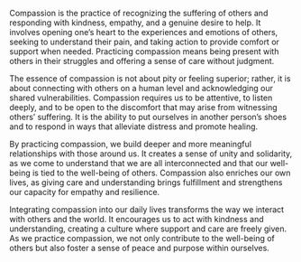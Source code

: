 Compassion is the practice of recognizing the suffering of others and responding with kindness, empathy, and a genuine desire to help. It involves opening one’s heart to the experiences and emotions of others, seeking to understand their pain, and taking action to provide comfort or support when needed. Practicing compassion means being present with others in their struggles and offering a sense of care without judgment.

The essence of compassion is not about pity or feeling superior; rather, it is about connecting with others on a human level and acknowledging our shared vulnerabilities. Compassion requires us to be attentive, to listen deeply, and to be open to the discomfort that may arise from witnessing others’ suffering. It is the ability to put ourselves in another person’s shoes and to respond in ways that alleviate distress and promote healing.

By practicing compassion, we build deeper and more meaningful relationships with those around us. It creates a sense of unity and solidarity, as we come to understand that we are all interconnected and that our well-being is tied to the well-being of others. Compassion also enriches our own lives, as giving care and understanding brings fulfillment and strengthens our capacity for empathy and resilience.

Integrating compassion into our daily lives transforms the way we interact with others and the world. It encourages us to act with kindness and understanding, creating a culture where support and care are freely given. As we practice compassion, we not only contribute to the well-being of others but also foster a sense of peace and purpose within ourselves.